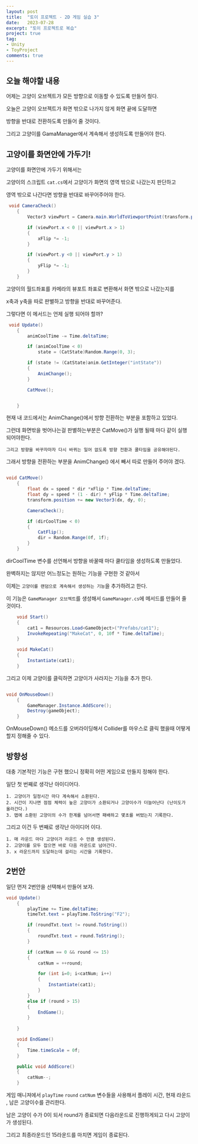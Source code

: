 ```yaml
---
layout: post
title:  "토이 프로젝트 - 2D 게임 실습 3"
date:   2023-07-28
excerpt: "토이 프로젝트로 복습"
project: true
tag:
- Unity
- ToyProject
comments: true
---
```



## 오늘 해야할 내용

어제는 고양이 오브젝트가 모든 방향으로 이동할 수 있도록 만들어 줬다.

오늘은 고양이 오브젝트가 화면 밖으로 나가지 않게 화면 끝에 도달하면

방향을 반대로 전환하도록 만들어 줄 것이다. 

그리고 고양이를 GamaManager에서 계속해서 생성하도록 만들어야 한다.


## 고양이를 화면안에 가두기!

고양이를 화면안에 가두기 위해서는

고양이의 스크립트 `cat.cs`에서 고양이가 화면의 영역 밖으로 나갔는지 판단하고

영역 밖으로 나간다면 방향을 반대로 바꾸어주어야 한다.

```cs
 void CameraCheck()
    {
        Vector3 viewPort = Camera.main.WorldToViewportPoint(transform.position);

        if (viewPort.x < 0 || viewPort.x > 1)
        {
            xFlip *= -1;
        }

        if (viewPort.y <0 || viewPort.y > 1)
        {
            yFlip *= -1;
        }
    }
```
고양이의 월드좌표를 카메라의 뷰포트 좌표로 변환해서 화면 밖으로 나갔는지를 

x축과 y축을 따로 판별하고 방향을 반대로 바꾸어준다.

그렇다면 이 메서드는 언제 실행 되어야 할까?

```cs
 void Update()
    {
        animCoolTime -= Time.deltaTime; 

        if (animCoolTime < 0)
            state = (CatState)Random.Range(0, 3);

        if (state != (CatState)anim.GetInteger("intState"))
        {
            AnimChange();
        }

        CatMove();


    }
```
현재 내 코드에서는 AnimChange()에서 방향 전환하는 부분을 포함하고 있었다.

그런데 화면밖을 벗어나는걸 판별하는부분은 CatMove()가 실행 될때 마다 같이 실행 되어야한다.

`그리고 방향을 바꾸자마자 다시 바뀌는 일어 없도록 방향 전환과 쿨타임을 공유해야된다.`

그래서 방향을 전환하는 부분을 AnimChange() 에서 빼서 따로 만들어 주어야 겠다.

```cs

void CatMove()
    {
        float dx = speed * dir *xFlip * Time.deltaTime;
        float dy = speed * (1 - dir) * yFlip * Time.deltaTime;
        transform.position += new Vector3(dx, dy, 0);

        CameraCheck();

        if (dirCoolTime < 0)
        {
            CatFlip();
            dir = Random.Range(0f, 1f);
        }
    }
```
dirCoolTime 변수를 선언해서 방향을 바꿀때 마다 쿨타임을 생성하도록 만들었다.

완벽하지는 않지만 어느정도는 원하는 기능을 구현한 것 같아서

이제는 `고양이를 랜덤으로 계속해서 생성하는 기능`을 추가하려고 한다.

이 기능은 `GameManager 오브젝트`를 생성해서 `GameManager.cs`에 메서드를 만들어 줄 것이다.

```cs
    void Start()
    {
        cat1 = Resources.Load<GameObject>("Prefabs/cat1");
        InvokeRepeating("MakeCat", 0, 10f * Time.deltaTime);
    }

    void MakeCat()
    {
        Instantiate(cat1);
    }

```

그리고 이제 고양이를 클릭하면 고양이가 사라지는 기능을 추가 한다.

```cs

void OnMouseDown()
    {
        GameManager.Instance.AddScore();
        Destroy(gameObject);
    }
```
OnMouseDown() 메소드를 오버라이딩해서 Collider를 마우스로 클릭 했을때 어떻게 할지 정해줄 수 있다.

## 방향성

대충 기본적인 기능은 구현 했으니 정확히 어떤 게임으로 만들지 정해야 한다.

일단 첫 번째로 생각난 아이디어다.

    1. 고양이가 일정시간 마다 계속해서 소환된다.
    2. 시간이 지나면 점점 체력이 높은 고양이가 소환되거나 고양이수가 더늘어난다 (난이도가 올라간다.)
    3. 맵에 소환된 고양이의 수가 한계를 넘어서면 패배하고 몇초를 버텼는지 기록한다.

그리고 이건 두 번째로 생각난 아이디어 이다.

    1. 매 라운드 마다 고양이가 라운드 수 만큼 생성된다.
    2. 고양이를 모두 잡으면 바로 다음 라운드로 넘어간다.
    3. x 라운드까지 도달하는데 걸리는 시간을 기록한다.


## 2번안 

일단 먼저 2번안을 선택해서 만들어 보자.

```cs
void Update()
    {
        playTime += Time.deltaTime;
        timeTxt.text = playTime.ToString("F2");

        if (roundTxt.text != round.ToString())
        {
            roundTxt.text = round.ToString();
        }

        if (catNum == 0 && round <= 15)
        {
            catNum = ++round;

            for (int i=0; i<catNum; i++)
            {
                Instantiate(cat1);
            }
        }
        else if (round > 15)
        {
            EndGame();
        }
        
    }

    void EndGame()
    {
        Time.timeScale = 0f;
    }

    public void AddScore()
    {
        catNum--;
    }
```
게임 매니져에서 `playTime` `round` `catNum` 변수들을 사용해서 플레이 시간, 현재 라운드 , 남은 고양이수를 관리한다.

남은 고양이 수가 0이 되서 round가 종료되면 다음라운드로 진행하게되고 다시 고양이가 생성된다.

그리고 최종라운드인 15라운드를 마치면 게임이 종료된다.
